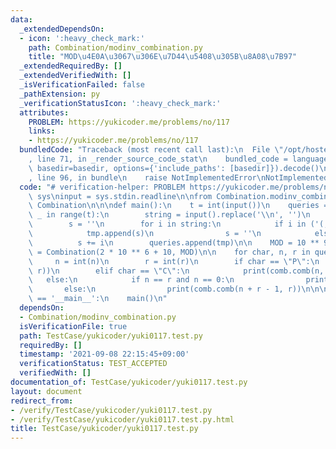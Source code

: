 ```yaml
---
data:
  _extendedDependsOn:
  - icon: ':heavy_check_mark:'
    path: Combination/modinv_combination.py
    title: "MOD\u4E0A\u3067\u306E\u7D44\u5408\u305B\u8A08\u7B97"
  _extendedRequiredBy: []
  _extendedVerifiedWith: []
  _isVerificationFailed: false
  _pathExtension: py
  _verificationStatusIcon: ':heavy_check_mark:'
  attributes:
    PROBLEM: https://yukicoder.me/problems/no/117
    links:
    - https://yukicoder.me/problems/no/117
  bundledCode: "Traceback (most recent call last):\n  File \"/opt/hostedtoolcache/Python/3.10.5/x64/lib/python3.10/site-packages/onlinejudge_verify/documentation/build.py\"\
    , line 71, in _render_source_code_stat\n    bundled_code = language.bundle(stat.path,\
    \ basedir=basedir, options={'include_paths': [basedir]}).decode()\n  File \"/opt/hostedtoolcache/Python/3.10.5/x64/lib/python3.10/site-packages/onlinejudge_verify/languages/python.py\"\
    , line 96, in bundle\n    raise NotImplementedError\nNotImplementedError\n"
  code: "# verification-helper: PROBLEM https://yukicoder.me/problems/no/117\nimport\
    \ sys\ninput = sys.stdin.readline\n\nfrom Combination.modinv_combination import\
    \ Combination\n\n\ndef main():\n    t = int(input())\n    queries = []\n    for\
    \ _ in range(t):\n        string = input().replace('\\n', '')\n        tmp = []\n\
    \        s = ''\n        for i in string:\n            if i in ('(,)'):\n    \
    \            tmp.append(s)\n                s = ''\n            else:\n      \
    \          s += i\n        queries.append(tmp)\n\n    MOD = 10 ** 9 + 7\n    comb\
    \ = Combination(2 * 10 ** 6 + 10, MOD)\n\n    for char, n, r in queries:\n   \
    \     n = int(n)\n        r = int(r)\n        if char == \"P\":\n            print(comb.perm(n,\
    \ r))\n        elif char == \"C\":\n            print(comb.comb(n, r))\n     \
    \   else:\n            if n == r and n == 0:\n                print(1)\n     \
    \       else:\n                print(comb.comb(n + r - 1, r))\n\n\nif __name__\
    \ == '__main__':\n    main()\n"
  dependsOn:
  - Combination/modinv_combination.py
  isVerificationFile: true
  path: TestCase/yukicoder/yuki0117.test.py
  requiredBy: []
  timestamp: '2021-09-08 22:15:45+09:00'
  verificationStatus: TEST_ACCEPTED
  verifiedWith: []
documentation_of: TestCase/yukicoder/yuki0117.test.py
layout: document
redirect_from:
- /verify/TestCase/yukicoder/yuki0117.test.py
- /verify/TestCase/yukicoder/yuki0117.test.py.html
title: TestCase/yukicoder/yuki0117.test.py
---
```

